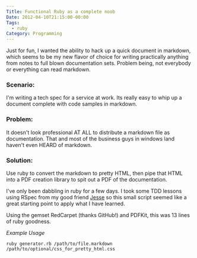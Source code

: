 ```yaml
---
Title: Functional Ruby as a complete noob
Date: 2012-04-10T21:15:00-00:00
Tags:
  - ruby
Category: Programming
---
```


Just for fun, I wanted the ability to hack up a quick document in markdown, which seems to be my new flavor of choice for writing practically anything from notes to full blown documentation sets. Problem being, not everybody or everything can read markdown.

### Scenario: ###
I'm writing a tech spec for a service at work. Its really easy to whip up a document complete with code samples in markdown.

### Problem: ###
It doesn't look professional AT ALL to distribute a markdown file as documentation. That and most of the business guys in windows land haven't even HEARD of markdown.

### Solution: ###
Use ruby to convert the markdown to pretty HTML, then pipe that HTML into a PDF creation library to spit out a PDF of the documentation.


I've only been dabbling in ruby for a few days. I took some TDD lessons using RSpec from my good friend [Jesse](http://www.jessedearing.com) so this small script seemed like a great starting point to apply what I have learned.


<script type="text/javascript" src="http://gist.github.com/2347985.js"></script>


Using the gemset RedCarpet (thanks GitHub!) and PDFKit, this was 13 lines of ruby goodness.

_Example Usage_
```
ruby generator.rb /path/to/file.markdown /path/to/optional/css_for_pretty_html.css
```
